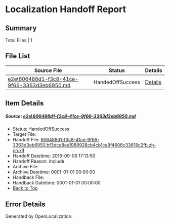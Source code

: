 # <a name='report-top'></a> Localization Handoff Report

## Summary
 Total Files | 1

## File List
 Source File | Status | Details 
 ----------- | ------ | ------- 
 [e2e\606488d1-f3c8-41ce-9f66-3363d3eb6950.md](https://github.com/OpenLocalizationTestOrg/ol-test0/blob/80d88d3b910e630e5e6c9dc30008b9ec5951c85b/e2e/606488d1-f3c8-41ce-9f66-3363d3eb6950.md) | HandedOffSuccess | [Details](#f3dd6201957ae1c41ea0ae13e5dcd13f92801fe11)

## Item Details
##### <a name='f3dd6201957ae1c41ea0ae13e5dcd13f92801fe11'></a> Source: [e2e\606488d1-f3c8-41ce-9f66-3363d3eb6950.md](https://github.com/OpenLocalizationTestOrg/ol-test0/blob/80d88d3b910e630e5e6c9dc30008b9ec5951c85b/e2e/606488d1-f3c8-41ce-9f66-3363d3eb6950.md)
* Status: HandedOffSuccess
* Target File: 
* Handoff File: [606488d1-f3c8-41ce-9f66-3363d3eb6950.bf3dca8ee1989928cb4cb1ce9f4606c33618c2fb.zh-cn.xlf](https://github.com/OpenLocalizationTestOrg/ol-test0-handoff/blob/902aa61d90621f27495f1fdeeb976f6a876a2601/ol-handoff/OpenLocalizationTestOrg/ol-test0-zhcn/ci/ht/606488d1-f3c8-41ce-9f66-3363d3eb6950.bf3dca8ee1989928cb4cb1ce9f4606c33618c2fb.zh-cn.xlf)
* Handoff Datetime: 2016-09-06 17:13:50
* Handoff Reason: Include
* Archive File: 
* Archive Datetime: 0001-01-01 00:00:00
* Handback File: 
* Handback Datetime: 0001-01-01 00:00:00
* [Back to Top](#report-top)


## Error Details

Generated by OpenLocalization.

